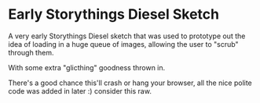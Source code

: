 Early Storythings Diesel Sketch
===============================

A very early Storythings Diesel sketch that was used to prototype out the idea
of loading in a huge queue of images, allowing the user to "scrub" through them.

With some extra "glicthing" goodness thrown in.

There's a good chance this'll crash or hang your browser, all the nice polite
code was added in later :) consider this raw.

